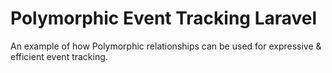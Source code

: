 # Polymorphic Event Tracking Laravel
An example of how Polymorphic relationships can be used for expressive & efficient event tracking.
